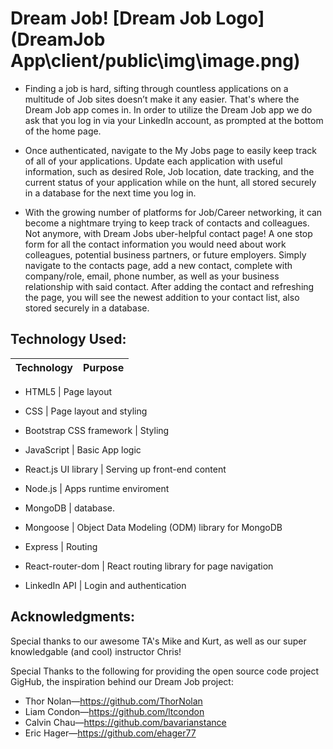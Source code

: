 # **Dream Job**! [Dream Job Logo](DreamJob App\client/public\img\image.png)


- Finding a job is hard, sifting through countless applications on a multitude of Job sites doesn’t make it any easier. That's where the Dream Job app comes in. In order to utilize the Dream Job app we do ask that you log in via your LinkedIn account, as prompted at the bottom of the home page.

 - Once authenticated, navigate to the My Jobs page to easily keep track of all of your applications.  Update each application with useful information, such as desired Role, Job   location, date tracking, and the current status of your application while on the hunt, all stored securely in a database for the next time you log in.

- With the growing number of platforms for Job/Career networking, it can become a nightmare trying to keep track of  contacts and colleagues.  Not anymore, with Dream Jobs uber-helpful contact page!  A one stop form for all the contact information you would need about work colleagues, potential business partners, or future employers. Simply navigate to the contacts page, add a new contact, complete with company/role, email, phone number, as well as your business relationship with said contact.  After adding the contact and refreshing the page, you will see the newest addition to your contact list, also stored securely in a database.

## **Technology Used:**

Technology | Purpose
------------ | -------------

- HTML5 | Page layout

- CSS | Page layout and styling

- Bootstrap CSS framework | Styling

- JavaScript | Basic App logic

- React.js UI library | Serving up front-end content

- Node.js | Apps runtime enviroment

- MongoDB | database.

- Mongoose | Object Data Modeling (ODM) library for MongoDB

- Express | Routing

- React-router-dom | React routing library for page navigation

- LinkedIn API | Login and authentication


## **Acknowledgments:**

Special thanks to our awesome TA's Mike and Kurt, as well as our super knowledgable (and cool) instructor Chris!

Special Thanks to the following for providing the open source code project GigHub, the inspiration behind our Dream Job project:

- Thor Nolan—https://github.com/ThorNolan
- Liam Condon—https://github.com/ltcondon
- Calvin Chau—https://github.com/bavarianstance
- Eric Hager—https://github.com/ehager77

